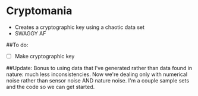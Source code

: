 # Cryptomania
- Creates a cryptographic key using a chaotic data set
- SWAGGY AF

##To do:
- [ ] Make cryptographic key

##Update:
Bonus to using data that I've generated rather than data found in nature: much less inconsistencies. Now we're dealing only with numerical noise rather than sensor noise AND nature noise. I'm a couple sample sets and the code so we can get started.
